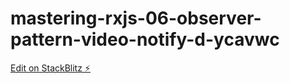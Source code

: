 # mastering-rxjs-06-observer-pattern-video-notify-d-ycavwc

[Edit on StackBlitz ⚡️](https://stackblitz.com/edit/mastering-rxjs-06-observer-pattern-video-notify-d-ycavwc)